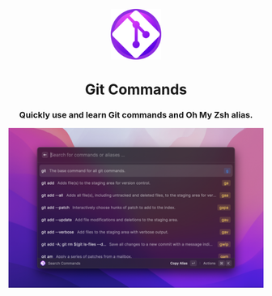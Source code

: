 <p align="center">
<img width=100 src="assets/icon.png">
</p>

<h1 align="center">Git Commands</h1>

<h3 align="center">
Quickly use and learn Git commands and Oh My Zsh alias.
</h3>

<p align="center">
<img width=650 src="metadata/git-commands-1.png">
</p>